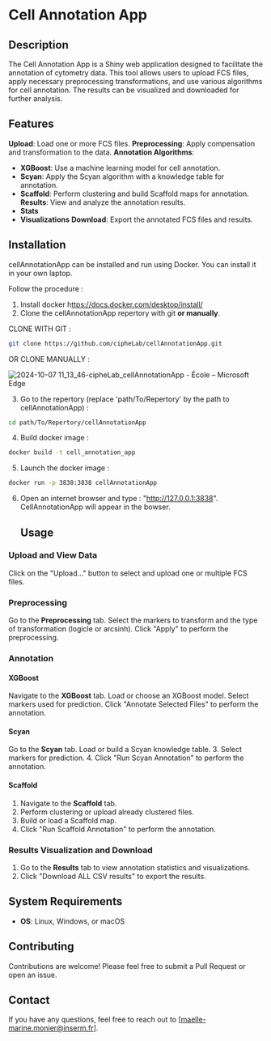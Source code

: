# Cell Annotation App

## Description
The Cell Annotation App is a Shiny web application designed to facilitate the annotation of cytometry data. This tool allows users to upload FCS files, apply necessary preprocessing transformations, and use various algorithms for cell annotation. The results can be visualized and downloaded for further analysis.

## Features
**Upload**: Load one or more FCS files.
**Preprocessing**: Apply compensation and transformation to the data.
**Annotation Algorithms**: 
  - **XGBoost**: Use a machine learning model for cell annotation.
  - **Scyan**: Apply the Scyan algorithm with a knowledge table for annotation. 
  - **Scaffold**: Perform clustering and build Scaffold maps for annotation.
**Results**: View and analyze the annotation results.
  - **Stats**
  - **Visualizations**
**Download**: Export the annotated FCS files and results.

## Installation
cellAnnotationApp can be installed and run using Docker. You can install it in your own laptop.

Follow the procedure :

1. Install docker h[ttps://docs.docker.com/desktop/install/](https://docs.docker.com/engine/install/)
2. Clone the cellAnnotationApp repertory with git **or manually**.
   
CLONE WITH GIT : 

  ```sh
git clone https://github.com/cipheLab/cellAnnotationApp.git
  ```

OR CLONE MANUALLY :

![2024-10-07 11_13_46-cipheLab_cellAnnotationApp - École – Microsoft​ Edge](https://github.com/user-attachments/assets/81f7db5b-8b8a-4cba-b4da-35aa9625812f)

3. Go to the repertory (replace 'path/To/Repertory' by the path to cellAnnotationApp) : 
  ```sh
cd path/To/Repertory/cellAnnotationApp
  ```
4. Build docker image :
  ```sh
docker build -t cell_annotation_app
  ```
5. Launch the docker image :
  ```sh
docker run -p 3838:3838 cellAnnotationApp
  ```
6. Open an internet browser and type :  "http://127.0.0.1:3838". CellAnnotationApp will appear in the bowser.
   

   ## Usage

### Upload and View Data
 
 Click on the "Upload..." button to select and upload one or multiple FCS files.

### Preprocessing
Go to the **Preprocessing** tab.
Select the markers to transform and the type of transformation (logicle or arcsinh).
Click "Apply" to perform the preprocessing.

### Annotation

#### XGBoost
Navigate to the **XGBoost** tab.
Load or choose an XGBoost model.
Select markers used for prediction.
Click "Annotate Selected Files" to perform the annotation.

#### Scyan
Go to the **Scyan** tab.
Load or build a Scyan knowledge table.
3. Select markers for prediction.
4. Click "Run Scyan Annotation" to perform the annotation.

#### Scaffold
1. Navigate to the **Scaffold** tab.
2. Perform clustering or upload already clustered files.
3. Build or load a Scaffold map.
4. Click "Run Scaffold Annotation" to perform the annotation.

### Results Visualization and Download
1. Go to the **Results** tab to view annotation statistics and visualizations.
2. Click "Download ALL CSV results" to export the results.

## System Requirements
- **OS**: Linux, Windows, or macOS

## Contributing
Contributions are welcome! Please feel free to submit a Pull Request or open an issue.


## Contact
If you have any questions, feel free to reach out to [maelle-marine.monier@inserm.fr].

